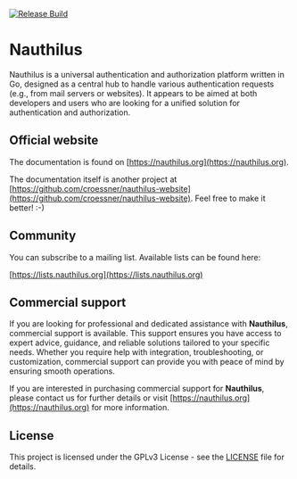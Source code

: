 [![Release Build](https://github.com/croessner/nauthilus/actions/workflows/build-stable.yaml/badge.svg)](https://github.com/croessner/nauthilus/actions/workflows/build-stable.yaml)

# Nauthilus

Nauthilus is a universal authentication and authorization platform written in Go, designed as a central hub to handle 
various authentication requests (e.g., from mail servers or websites). It appears to be aimed at both developers and 
users who are looking for a unified solution for authentication and authorization.

## Official website

The documentation is found on [https://nauthilus.org](https://nauthilus.org).

The documentation itself is another project at [https://github.com/croessner/nauthilus-website](https://github.com/croessner/nauthilus-website).
Feel free to make it better! :-)

## Community

You can subscribe to a mailing list. Available lists can be found here:

[https://lists.nauthilus.org](https://lists.nauthilus.org)

## Commercial support

If you are looking for professional and dedicated assistance with **Nauthilus**, commercial support is available.
This support ensures you have access to expert advice, guidance, and reliable solutions tailored to your specific
needs. Whether you require help with integration, troubleshooting, or customization, commercial support can provide
you with peace of mind by ensuring smooth operations.

If you are interested in purchasing commercial support for **Nauthilus**, please contact us for further details or
visit [https://nauthilus.org](https://nauthilus.org) for more information.
## License

This project is licensed under the GPLv3 License - see the [LICENSE](LICENSE) file for details.
